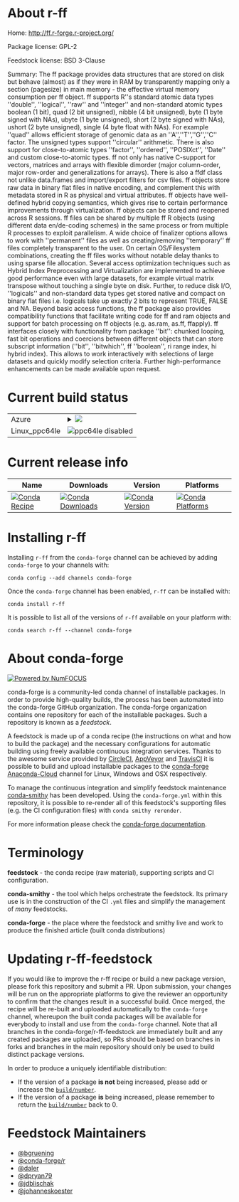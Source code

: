 About r-ff
==========

Home: http://ff.r-forge.r-project.org/

Package license: GPL-2

Feedstock license: BSD 3-Clause

Summary: The ff package provides data structures that are stored on disk but behave (almost)
as if they were in RAM by transparently  mapping only a section (pagesize) in main
memory - the effective  virtual memory consumption per ff object. ff supports R''s
standard  atomic data types ''double'', ''logical'', ''raw'' and ''integer'' and  non-standard
atomic types boolean (1 bit), quad (2 bit unsigned),  nibble (4 bit unsigned), byte
(1 byte signed with NAs), ubyte (1 byte  unsigned), short (2 byte signed with NAs),
ushort (2 byte unsigned),  single (4 byte float with NAs). For example ''quad''
allows efficient  storage of genomic data as an ''A'',''T'',''G'',''C'' factor.
The unsigned  types support ''circular'' arithmetic. There is also support for  close-to-atomic
types ''factor'', ''ordered'', ''POSIXct'', ''Date'' and  custom close-to-atomic
types.  ff not only has native C-support for vectors, matrices and arrays  with
flexible dimorder (major column-order, major row-order and  generalizations for
arrays). There is also a ffdf class not unlike  data.frames and import/export filters
for csv files. ff objects store raw data in binary flat files in native encoding,
and complement this with metadata stored in R as physical and virtual attributes.
ff objects have well-defined hybrid copying semantics,  which gives rise to certain
performance improvements through  virtualization. ff objects can be stored and reopened
across R  sessions. ff files can be shared by multiple ff R objects  (using different
data en/de-coding schemes) in the same process  or from multiple R processes to
exploit parallelism. A wide choice of  finalizer options allows to work with ''permanent''
files as well as  creating/removing ''temporary'' ff files completely transparent
to the  user. On certain OS/Filesystem combinations, creating the ff files works
without notable delay thanks to using sparse file allocation. Several access optimization
techniques such as Hybrid Index  Preprocessing and Virtualization are implemented
to achieve good  performance even with large datasets, for example virtual matrix  transpose
without touching a single byte on disk. Further, to reduce  disk I/O, ''logicals''
and non-standard data types get stored native and  compact on binary flat files
i.e. logicals take up exactly 2 bits to  represent TRUE, FALSE and NA.  Beyond basic
access functions, the ff package also provides  compatibility functions that facilitate
writing code for ff and ram  objects and support for batch processing on ff objects
(e.g. as.ram,  as.ff, ffapply). ff interfaces closely with functionality from package  ''bit'':
chunked looping, fast bit operations and coercions between  different objects that
can store subscript information (''bit'',  ''bitwhich'', ff ''boolean'', ri range
index, hi hybrid index). This allows to work interactively with selections of large
datasets and quickly  modify selection criteria.  Further high-performance enhancements
can be made available upon request.




Current build status
====================


<table>
    
  <tr>
    <td>Azure</td>
    <td>
      <details>
        <summary>
          <a href="https://dev.azure.com/conda-forge/feedstock-builds/_build/latest?definitionId=1131&branchName=master">
            <img src="https://dev.azure.com/conda-forge/feedstock-builds/_apis/build/status/r-ff-feedstock?branchName=master">
          </a>
        </summary>
        <table>
          <thead><tr><th>Variant</th><th>Status</th></tr></thead>
          <tbody><tr>
              <td>linux_r_base3.5.1</td>
              <td>
                <a href="https://dev.azure.com/conda-forge/feedstock-builds/_build/latest?definitionId=1131&branchName=master">
                  <img src="https://dev.azure.com/conda-forge/feedstock-builds/_apis/build/status/r-ff-feedstock?branchName=master&jobName=linux&configuration=linux_r_base3.5.1" alt="variant">
                </a>
              </td>
            </tr><tr>
              <td>linux_r_base3.6</td>
              <td>
                <a href="https://dev.azure.com/conda-forge/feedstock-builds/_build/latest?definitionId=1131&branchName=master">
                  <img src="https://dev.azure.com/conda-forge/feedstock-builds/_apis/build/status/r-ff-feedstock?branchName=master&jobName=linux&configuration=linux_r_base3.6" alt="variant">
                </a>
              </td>
            </tr><tr>
              <td>osx_r_base3.5.1</td>
              <td>
                <a href="https://dev.azure.com/conda-forge/feedstock-builds/_build/latest?definitionId=1131&branchName=master">
                  <img src="https://dev.azure.com/conda-forge/feedstock-builds/_apis/build/status/r-ff-feedstock?branchName=master&jobName=osx&configuration=osx_r_base3.5.1" alt="variant">
                </a>
              </td>
            </tr><tr>
              <td>osx_r_base3.6</td>
              <td>
                <a href="https://dev.azure.com/conda-forge/feedstock-builds/_build/latest?definitionId=1131&branchName=master">
                  <img src="https://dev.azure.com/conda-forge/feedstock-builds/_apis/build/status/r-ff-feedstock?branchName=master&jobName=osx&configuration=osx_r_base3.6" alt="variant">
                </a>
              </td>
            </tr><tr>
              <td>win_r_base3.5.1</td>
              <td>
                <a href="https://dev.azure.com/conda-forge/feedstock-builds/_build/latest?definitionId=1131&branchName=master">
                  <img src="https://dev.azure.com/conda-forge/feedstock-builds/_apis/build/status/r-ff-feedstock?branchName=master&jobName=win&configuration=win_r_base3.5.1" alt="variant">
                </a>
              </td>
            </tr><tr>
              <td>win_r_base3.6</td>
              <td>
                <a href="https://dev.azure.com/conda-forge/feedstock-builds/_build/latest?definitionId=1131&branchName=master">
                  <img src="https://dev.azure.com/conda-forge/feedstock-builds/_apis/build/status/r-ff-feedstock?branchName=master&jobName=win&configuration=win_r_base3.6" alt="variant">
                </a>
              </td>
            </tr>
          </tbody>
        </table>
      </details>
    </td>
  </tr>
  <tr>
    <td>Linux_ppc64le</td>
    <td>
      <img src="https://img.shields.io/badge/ppc64le-disabled-lightgrey.svg" alt="ppc64le disabled">
    </td>
  </tr>
</table>

Current release info
====================

| Name | Downloads | Version | Platforms |
| --- | --- | --- | --- |
| [![Conda Recipe](https://img.shields.io/badge/recipe-r--ff-green.svg)](https://anaconda.org/conda-forge/r-ff) | [![Conda Downloads](https://img.shields.io/conda/dn/conda-forge/r-ff.svg)](https://anaconda.org/conda-forge/r-ff) | [![Conda Version](https://img.shields.io/conda/vn/conda-forge/r-ff.svg)](https://anaconda.org/conda-forge/r-ff) | [![Conda Platforms](https://img.shields.io/conda/pn/conda-forge/r-ff.svg)](https://anaconda.org/conda-forge/r-ff) |

Installing r-ff
===============

Installing `r-ff` from the `conda-forge` channel can be achieved by adding `conda-forge` to your channels with:

```
conda config --add channels conda-forge
```

Once the `conda-forge` channel has been enabled, `r-ff` can be installed with:

```
conda install r-ff
```

It is possible to list all of the versions of `r-ff` available on your platform with:

```
conda search r-ff --channel conda-forge
```


About conda-forge
=================

[![Powered by NumFOCUS](https://img.shields.io/badge/powered%20by-NumFOCUS-orange.svg?style=flat&colorA=E1523D&colorB=007D8A)](http://numfocus.org)

conda-forge is a community-led conda channel of installable packages.
In order to provide high-quality builds, the process has been automated into the
conda-forge GitHub organization. The conda-forge organization contains one repository
for each of the installable packages. Such a repository is known as a *feedstock*.

A feedstock is made up of a conda recipe (the instructions on what and how to build
the package) and the necessary configurations for automatic building using freely
available continuous integration services. Thanks to the awesome service provided by
[CircleCI](https://circleci.com/), [AppVeyor](https://www.appveyor.com/)
and [TravisCI](https://travis-ci.com/) it is possible to build and upload installable
packages to the [conda-forge](https://anaconda.org/conda-forge)
[Anaconda-Cloud](https://anaconda.org/) channel for Linux, Windows and OSX respectively.

To manage the continuous integration and simplify feedstock maintenance
[conda-smithy](https://github.com/conda-forge/conda-smithy) has been developed.
Using the ``conda-forge.yml`` within this repository, it is possible to re-render all of
this feedstock's supporting files (e.g. the CI configuration files) with ``conda smithy rerender``.

For more information please check the [conda-forge documentation](https://conda-forge.org/docs/).

Terminology
===========

**feedstock** - the conda recipe (raw material), supporting scripts and CI configuration.

**conda-smithy** - the tool which helps orchestrate the feedstock.
                   Its primary use is in the construction of the CI ``.yml`` files
                   and simplify the management of *many* feedstocks.

**conda-forge** - the place where the feedstock and smithy live and work to
                  produce the finished article (built conda distributions)


Updating r-ff-feedstock
=======================

If you would like to improve the r-ff recipe or build a new
package version, please fork this repository and submit a PR. Upon submission,
your changes will be run on the appropriate platforms to give the reviewer an
opportunity to confirm that the changes result in a successful build. Once
merged, the recipe will be re-built and uploaded automatically to the
`conda-forge` channel, whereupon the built conda packages will be available for
everybody to install and use from the `conda-forge` channel.
Note that all branches in the conda-forge/r-ff-feedstock are
immediately built and any created packages are uploaded, so PRs should be based
on branches in forks and branches in the main repository should only be used to
build distinct package versions.

In order to produce a uniquely identifiable distribution:
 * If the version of a package **is not** being increased, please add or increase
   the [``build/number``](https://conda.io/docs/user-guide/tasks/build-packages/define-metadata.html#build-number-and-string).
 * If the version of a package **is** being increased, please remember to return
   the [``build/number``](https://conda.io/docs/user-guide/tasks/build-packages/define-metadata.html#build-number-and-string)
   back to 0.

Feedstock Maintainers
=====================

* [@bgruening](https://github.com/bgruening/)
* [@conda-forge/r](https://github.com/conda-forge/r/)
* [@daler](https://github.com/daler/)
* [@dpryan79](https://github.com/dpryan79/)
* [@jdblischak](https://github.com/jdblischak/)
* [@johanneskoester](https://github.com/johanneskoester/)

